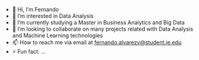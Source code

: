 - 👋 Hi, I’m Fernando
- 👀 I’m interested in Data Analysis
- 🌱 I’m currently studying a Master in Business Analytics and Big Data
- 💞️ I’m looking to collaborate on many projects related with Data Analysis and Machine Learning technologies 
- 📫 How to reach me via email at fernando.alvarezv@student.ie.edu
- ⚡ Fun fact: ...

<!---
fernandoavie/fernandoavie is a ✨ special ✨ repository because its `README.md` (this file) appears on your GitHub profile.
You can click the Preview link to take a look at your changes.
--->
